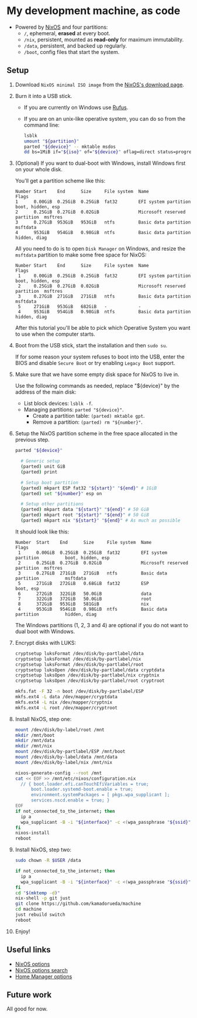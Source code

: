 # My development machine, as code

- Powered by [NixOS](https://nixos.org/) and four partitions:
  - `/`, ephemeral, **erased** at every boot.
  - `/nix`, persistent, mounted as **read-only** for maximum immutability.
  - `/data`, persistent, and backed up regularly.
  - `/boot`, config files that start the system.

## Setup

1.  Download `NixOS minimal ISO image` from the
    [NixOS's download page](https://nixos.org/download).

1.  Burn it into a USB stick.

    - If you are currently on Windows use [Rufus](https://rufus.ie).

    - If you are on an unix-like operative system,
      you can do so from the command line:

      ```bash
      lsblk
      umount "${partition}"
      parted "${device}" -- mktable msdos
      dd bs=1MiB if="${iso}" of="${device}" oflag=direct status=progress
      ```

1.  (Optional)
    If you want to dual-boot with Windows,
    install Windows first
    on your whole disk.

    You'll get a partition scheme like this:

    ```
    Number Start    End      Size     File system  Name                          Flags
    1      0.00GiB  0.25GiB  0.25GiB  fat32        EFI system partition          boot, hidden, esp
    2      0.25GiB  0.27GiB  0.02GiB               Microsoft reserved partition  msftres
    3      0.27GiB  953GiB   953GiB   ntfs         Basic data partition          msftdata
    4      953GiB   954GiB   0.98GiB  ntfs         Basic data partition          hidden, diag
    ```

    All you need to do
    is to open `Disk Manager`
    on Windows,
    and resize the `msftdata` partition
    to make some free space for NixOS:

    ```
    Number Start    End      Size     File system  Name                          Flags
     1     0.00GiB  0.25GiB  0.25GiB  fat32        EFI system partition          boot, hidden, esp
     2     0.25GiB  0.27GiB  0.02GiB               Microsoft reserved partition  msftres
     3     0.27GiB  271GiB   271GiB   ntfs         Basic data partition          msftdata
     5     271GiB   953GiB   682GiB   -            -
     4     953GiB   954GiB   0.98GiB  ntfs         Basic data partition          hidden, diag
    ```

    After this tutorial
    you'll be able to pick
    which Operative System you want to use
    when the computer starts.

1.  Boot from the USB stick,
    start the installation
    and then `sudo su`.

    If for some reason
    your system refuses to boot into the USB,
    enter the BIOS and disable `Secure Boot`
    or try enabling `Legacy Boot` support.

1.  Make sure that we have
    some empty disk space for NixOS to live in.

    Use the following commands as needed,
    replace "${device}" by the address of the main disk:

    - List block devices: `lsblk -f`.
    - Managing partitions: `parted "${device}"`.
      - Create a partition table: `(parted) mktable gpt`.
      - Remove a partition: `(parted) rm "${number}"`.

1.  Setup the NixOS partition scheme
    in the free space allocated in the previous step.

    ```bash
    parted "${device}"

      # Generic setup
      (parted) unit GiB
      (parted) print

      # Setup boot partition
      (parted) mkpart ESP fat32 "${start}" "${end}" # 1GiB
      (parted) set "${number}" esp on

      # Setup other partitions
      (parted) mkpart data "${start}" "${end}" # 50 GiB
      (parted) mkpart root "${start}" "${end}" # 50 GiB
      (parted) mkpart nix "${start}" "${end}" # As much as possible
    ```

    It should look like this:

    ```
    Number  Start    End      Size     File system  Name                          Flags
     1      0.00GiB  0.25GiB  0.25GiB  fat32        EFI system partition          boot, hidden, esp
     2      0.25GiB  0.27GiB  0.02GiB               Microsoft reserved partition  msftres
     3      0.27GiB  271GiB   271GiB   ntfs         Basic data partition          msftdata
     5      271GiB   272GiB   0.68GiB  fat32        ESP                           boot, esp
     6      272GiB   322GiB   50.0GiB               data
     7      322GiB   372GiB   50.0GiB               root
     8      372GiB   953GiB   581GiB                nix
     4      953GiB   954GiB   0.98GiB  ntfs         Basic data partition          hidden, diag
    ```

    The Windows partitions (1, 2, 3 and 4) are optional
    if you do not want to dual boot with Windows.

1.  Encrypt disks with LUKS:

    ```bash
    cryptsetup luksFormat /dev/disk/by-partlabel/data
    cryptsetup luksFormat /dev/disk/by-partlabel/nix
    cryptsetup luksFormat /dev/disk/by-partlabel/root
    cryptsetup luksOpen /dev/disk/by-partlabel/data cryptdata
    cryptsetup luksOpen /dev/disk/by-partlabel/nix cryptnix
    cryptsetup luksOpen /dev/disk/by-partlabel/root cryptroot

    mkfs.fat -F 32 -n boot /dev/disk/by-partlabel/ESP
    mkfs.ext4 -L data /dev/mapper/cryptdata
    mkfs.ext4 -L nix /dev/mapper/cryptnix
    mkfs.ext4 -L root /dev/mapper/cryptroot
    ```

1.  Install NixOS, step one:

    ```bash
    mount /dev/disk/by-label/root /mnt
    mkdir /mnt/boot
    mkdir /mnt/data
    mkdir /mnt/nix
    mount /dev/disk/by-partlabel/ESP /mnt/boot
    mount /dev/disk/by-label/data /mnt/data
    mount /dev/disk/by-label/nix /mnt/nix

    nixos-generate-config --root /mnt
    cat << EOF >> /mnt/etc/nixos/configuration.nix
      // { boot.loader.efi.canTouchEfiVariables = true;
          boot.loader.systemd-boot.enable = true;
          environment.systemPackages = [ pkgs.wpa_supplicant ];
          services.nscd.enable = true; }
    EOF
    if not_connected_to_the_internet; then
      ip a
      wpa_supplicant -B -i "${interface}" -c <(wpa_passphrase "${ssid}" "{psk}")
    fi
    nixos-install
    reboot
    ```

1.  Install NixOS, step two:

    ```bash
    sudo chown -R $USER /data

    if not_connected_to_the_internet; then
      ip a
      wpa_supplicant -B -i "${interface}" -c <(wpa_passphrase "${ssid}" "{psk}")
    fi
    cd "$(mktemp -d)"
    nix-shell -p git just
    git clone https://github.com/kamadorueda/machine
    cd machine
    just rebuild switch
    reboot
    ```

1. Enjoy!

## Useful links

- [NixOS options](https://nixos.org/manual/nixos/stable/options.html)
- [NixOS options search](https://search.nixos.org/options)
- [Home Manager options](https://nix-community.github.io/home-manager/options.html)

## Future work

All good for now.
